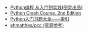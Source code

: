 
- [Python编程 从入门到实践(图灵出品)](https://item.jd.com/11993134.html)
- [Python Crash Course, 2nd Edition](https://nostarch.com/pythoncrashcourse2e)
- [Python入门习题大全——索引](https://blog.csdn.net/qq_43479432/article/details/105015033)
- [ehmatthes/pcc (资源参考)](https://github.com/ehmatthes/pcc)
